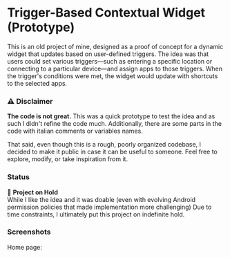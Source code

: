 # Trigger-Based Contextual Widget (Prototype)

This is an old project of mine, designed as a proof of concept for a dynamic widget that updates based on user-defined triggers. The idea was that users could set various triggers—such as entering a specific location or connecting to a particular device—and assign apps to those triggers. When the trigger's conditions were met, the widget would update with shortcuts to the selected apps.

### ⚠️ Disclaimer  
**The code is not great.** This was a quick prototype to test the idea and as such I didn't refine the code much. Additionally, there are some parts in the code with italian comments or variables names.

That said, even though this is a rough, poorly organized codebase, I decided to make it public in case it can be useful to someone. Feel free to explore, modify, or take inspiration from it.  

### Status  
🚧 **Project on Hold**  
While I like the idea and it was doable (even with evolving Android permission policies that made implementation more challenging) Due to time constraints, I ultimately put this project on indefinite hold.


### Screenshots  

Home page:
